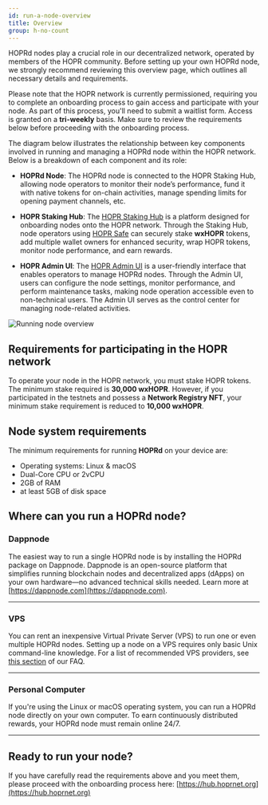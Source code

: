 ```yaml
---
id: run-a-node-overview
title: Overview
group: h-no-count
---
```


HOPRd nodes play a crucial role in our decentralized network, operated by members of the HOPR community. Before setting up your own HOPRd node, we strongly recommend reviewing this overview page, which outlines all necessary details and requirements.

Please note that the HOPR network is currently permissioned, requiring you to complete an onboarding process to gain access and participate with your node. As part of this process, you'll need to submit a waitlist form. Access is granted on a **tri-weekly** basis. Make sure to review the requirements below before proceeding with the onboarding process.

The diagram below illustrates the relationship between key components involved in running and managing a HOPRd node within the HOPR network. Below is a breakdown of each component and its role:

- **HOPRd Node**: The HOPRd node is connected to the HOPR Staking Hub, allowing node operators to monitor their node’s performance, fund it with native tokens for on-chain activities, manage spending limits for opening payment channels, etc.

- **HOPR Staking Hub**: The [HOPR Staking Hub](./staking-hub.md) is a platform designed for onboarding nodes onto the HOPR network. Through the Staking Hub, node operators using [HOPR Safe](../token/safestaking.md#why-is-hopr-using-safe) can securely stake **wxHOPR** tokens, add multiple wallet owners for enhanced security, wrap HOPR tokens, monitor node performance, and earn rewards.

- **HOPR Admin UI**: The [HOPR Admin UI](./node-management-admin-ui.md) is a user-friendly interface that enables operators to manage HOPRd nodes. Through the Admin UI, users can configure the node settings, monitor performance, and perform maintenance tasks, making node operation accessible even to non-technical users. The Admin UI serves as the control center for managing node-related activities.

![Running node overview](/img/node/HOPR-Node-Running-Overview.png)

## Requirements for participating in the HOPR network

To operate your node in the HOPR network, you must stake HOPR tokens. The minimum stake required is **30,000 wxHOPR**. However, if you participated in the testnets and possess a **Network Registry NFT**, your minimum stake requirement is reduced to **10,000 wxHOPR**. 

## Node system requirements

The minimum requirements for running **HOPRd** on your device are:

- Operating systems: Linux & macOS
- Dual-Core CPU or 2vCPU
- 2GB of RAM
- at least 5GB of disk space

## Where can you run a HOPRd node?

### Dappnode

The easiest way to run a single HOPRd node is by installing the HOPRd package on Dappnode.
Dappnode is an open-source platform that simplifies running blockchain nodes and decentralized apps (dApps) on your own hardware—no advanced technical skills needed.
Learn more at [https://dappnode.com](https://dappnode.com).

---

### VPS

You can rent an inexpensive Virtual Private Server (VPS) to run one or even multiple HOPRd nodes.
Setting up a node on a VPS requires only basic Unix command-line knowledge.
For a list of recommended VPS providers, see [this section](frequently-asked-questions.md#from-a-costefficiency-perspective-which-option-should-i-choose-running-a-node-on-physical-hardware-or-using-a-vps) of our FAQ.

---

### Personal Computer

If you're using the Linux or macOS operating system, you can run a HOPRd node directly on your own computer. To earn continuously distributed rewards, your HOPRd node must remain online 24/7.

---

## Ready to run your node?

If you have carefully read the requirements above and you meet them, please proceed with the onboarding process here: [https://hub.hoprnet.org](https://hub.hoprnet.org)